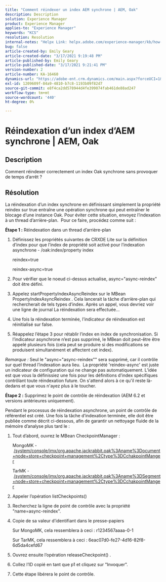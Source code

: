 ```yaml
---
title: "Comment réindexer un index AEM synchrone | AEM, Oak"
description: Description
solution: Experience Manager
product: Experience Manager
applies-to: "Experience Manager"
keywords: "KCS"
resolution: Resolution
internal-notes: "Helpx Link: helpx.adobe.com/experience-manager/kb/how-to-reindex-a-synchronous-AEM-index-AEM-Oak.html"
bug: false
article-created-by: Emily Geary
article-created-date: "3/17/2021 9:19:48 PM"
article-published-by: Emily Geary
article-published-date: "3/17/2021 9:21:41 PM"
version-number: 2
article-number: KA-16460
dynamics-url: "https://adobe-ent.crm.dynamics.com/main.aspx?forceUCI=1&pagetype=entityrecord&etn=knowledgearticle&id=3613fb7d-6687-eb11-a812-000d3a593216"
exl-id: 1209609f-84a9-4810-b7c8-1193b09f82d7
source-git-commit: e8f4ca2dd578944d4fe399074fab461de88ad247
workflow-type: tm+mt
source-wordcount: '440'
ht-degree: 0%

---
```


# Réindexation d’un index d’AEM synchrone | AEM, Oak

## Description


Comment réindexer correctement un index Oak synchrone sans provoquer de temps d’arrêt ?


## Résolution


La réindexation d’un index synchrone en définissant simplement la propriété reindex sur true entraîne une opération synchrone qui peut entraîner le blocage d’une instance Oak. Pour éviter cette situation, envoyez l’indexation à un thread d’arrière-plan.  Pour ce faire, procédez comme suit :

<b>Étape 1 :</b> Réindexation dans un thread d’arrière-plan

1. Définissez les propriétés suivantes de CRXDE Lite sur la définition d’index pour que l’index de propriété soit activé pour l’indexation asynchrone - /oak:index/property index

   reindex=true

   reindex-async=true
2. Pour vérifier que le noeud ci-dessus actualise, async=&quot;async-reindex&quot; doit être défini.
3. Appelez startPropertyIndexAsyncReindex sur le MBean PropertyIndexAsyncReindex . Cela lancerait la tâche d’arrière-plan qui rechercherait de tels types d’index. Après un appel, vous devriez voir une ligne de journal La réindexation sera effectuée...
4. Une fois la réindexation terminée, l’indicateur de réindexation est réinitialisé sur false.
5. Réappelez l’étape 3 pour rétablir l’index en index de synchronisation. Si l’indicateur asynchrone n’est pas supprimé, le MBean doit peut-être être appelé plusieurs fois (cela peut se produire si des modifications se produisent simultanément et affectent cet index).



*Remarque :* Seul le &quot;async=&quot;async-reindex&quot;&quot; sera supprimé, car il contrôle sur quel thread l’indexation aura lieu.  La propriété &#39;reindex-async&#39; est juste un indicateur de configuration qui ne change pas automatiquement. L’idée est que vous la définissiez une fois pour les définitions d’index spécifiques contrôlant toute réindexation future. On s&#39;attend alors à ce qu&#39;il reste là-dedans et que vous n&#39;ayez plus à le toucher.


<b>Étape 2 :</b> Supprimez le point de contrôle de réindexation (AEM 6.2 et versions antérieures uniquement).

Pendant le processus de réindexation asynchrone, un point de contrôle de référentiel est créé. Une fois la tâche d’indexation terminée, elle doit être publiée comme décrit ci-dessous, afin de garantir un nettoyage fluide de la mémoire d’analyse plus tard le :

1. Tout d’abord, ouvrez le MBean CheckpointManager :

   MongoMK - [/system/console/jmx/org.apache.jackrabbit.oak%3Aname%3Document+node+store+checkpoint+management%2Ctype%3DCchakpointManger](http://localhost:4502/system/console/jmx/org.apache.jackrabbit.oak%3Aname%3DDocument+node+store+checkpoint+management%2Ctype%3DCheckpointManger)

   TarMK - [/system/console/jmx/org.apache.jackrabbit.oak%3Aname%3DSegment+node+store+checkpoint+management%2Ctype%3DCchakpointManger](http://localhost:4502/system/console/jmx/org.apache.jackrabbit.oak%3Aname%3DSegment+node+store+checkpoint+management%2Ctype%3DCheckpointManger)
2. Appeler l’opération listCheckpoints()
3. Recherchez la ligne de point de contrôle avec la propriété &quot;name=async-reindex&quot;.
4. Copie de sa valeur d’identifiant dans le presse-papiers

   Sur MongoMK, cela ressemblera à ceci : r1234567aaaa-0-1

   Sur TarMK, cela ressemblera à ceci : 6eac07d0-fe27-4d16-82f8-6d5da4cefd67
5. Ouvrez ensuite l’opération releaseCheckpoint() .
6. Collez l’ID copié en tant que p1 et cliquez sur &quot;Invoquer&quot;.
7. Cette étape libérera le point de contrôle.
